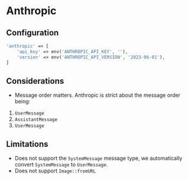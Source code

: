 # Anthropic
## Configuration

```php
'anthropic' => [
    'api_key' => env('ANTHROPIC_API_KEY', ''),
    'version' => env('ANTHROPIC_API_VERSION', '2023-06-01'),
]
```

## Considerations

- Message order matters. Anthropic is strict about the message order being:

1. `UserMessage`
2. `AssistantMessage`
3. `UserMessage`

## Limitations

- Does not support the `SystemMessage` message type, we automatically convert `SystemMessage` to `UserMessage`.
- Does not support `Image::fromURL`
